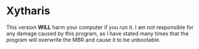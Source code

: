 # Xytharis

This version **WILL** harm your computer if you run it. I am not responsible for any damage caused by this program, as I have stated many times that the program will overwrite the MBR and cause it to be unbootable.
